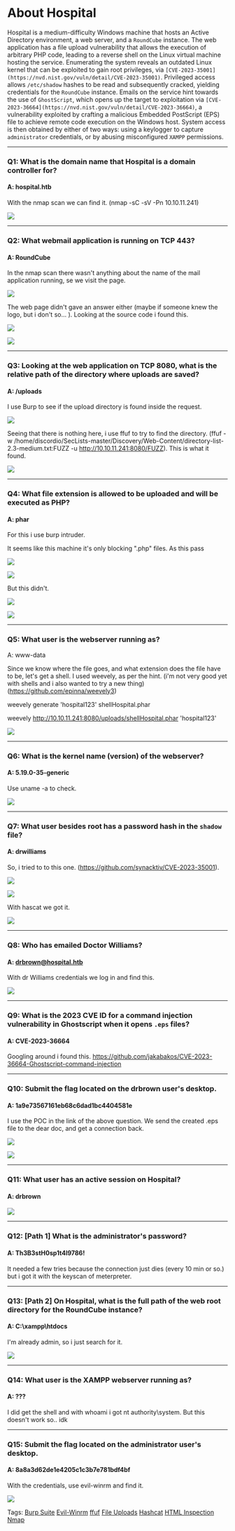 
# About Hospital

Hospital is a medium-difficulty Windows machine that hosts an Active Directory environment, a web server, and a `RoundCube` instance. The web application has a file upload vulnerability that allows the execution of arbitrary PHP code, leading to a reverse shell on the Linux virtual machine hosting the service. Enumerating the system reveals an outdated Linux kernel that can be exploited to gain root privileges, via `[CVE-2023-35001](https://nvd.nist.gov/vuln/detail/CVE-2023-35001)`. Privileged access allows `/etc/shadow` hashes to be read and subsequently cracked, yielding credentials for the `RoundCube` instance. Emails on the service hint towards the use of `GhostScript`, which opens up the target to exploitation via `[CVE-2023-36664](https://nvd.nist.gov/vuln/detail/CVE-2023-36664)`, a vulnerability exploited by crafting a malicious Embedded PostScript (EPS) file to achieve remote code execution on the Windows host. System access is then obtained by either of two ways: using a keylogger to capture `administrator` credentials, or by abusing misconfigured `XAMPP` permissions.

___

### Q1: What is the domain name that Hospital is a domain controller for?

#### A: hospital.htb

With the nmap scan we can find it. (nmap -sC -sV -Pn 10.10.11.241)

![](../../Img/Pasted%20image%2020250505152955.png)

___

### Q2: What webmail application is running on TCP 443?

#### A: RoundCube

In the nmap scan there wasn't anything about the name of the mail application running, se we visit the page.

![](../../Img/Pasted%20image%2020250505153433.png)

The web page didn't gave an answer either (maybe if someone knew the logo, but i don't so... ).
Looking at the source code i found this.

![](../../Img/Pasted%20image%2020250505153618.png)

![](../../Img/Pasted%20image%2020250505153712.png)

___

### Q3: Looking at the web application on TCP 8080, what is the relative path of the directory where uploads are saved?

#### A: /uploads

I use Burp to see if the upload directory is found inside the request.

![](../../Img/Pasted%20image%2020250505155307.png)

Seeing that there is nothing here, i use ffuf to try to find the directory. (ffuf -w /home/discordio/SecLists-master/Discovery/Web-Content/directory-list-2.3-medium.txt:FUZZ -u http://10.10.11.241:8080/FUZZ).
This is what it found.

![](../../Img/Pasted%20image%2020250505160616.png)

___

### Q4: What file extension is allowed to be uploaded and will be executed as PHP?

#### A: phar

For this i use burp intruder.

It seems like this machine it's only blocking ".php" files. As this pass

![](../../Img/Pasted%20image%2020250505165027.png)

![](../../Img/Pasted%20image%2020250505165038.png)

But this didn't.

![](../../Img/Pasted%20image%2020250505164702.png)

![](../../Img/Pasted%20image%2020250505164646.png)

___

### Q5: What user is the webserver running as?

A: www-data

Since we know where the file goes, and what extension does the file have to be, let's get a shell.
I used weevely, as per the hint. (i'm not very good yet with shells and i also wanted to try a new thing) (https://github.com/epinna/weevely3)

weevely generate 'hospital123' shellHospital.phar

weevely http://10.10.11.241:8080/uploads/shellHospital.phar 'hospital123'

![](../../Img/Pasted%20image%2020250505170017.png)

___

### Q6: What is the kernel name (version) of the webserver?

#### A: 5.19.0-35-generic

Use uname -a to check.

![](../../Img/Pasted%20image%2020250505171158.png)

___

### Q7: What user besides root has a password hash in the `shadow` file?

#### A: drwilliams

So, i tried to to this one. (https://github.com/synacktiv/CVE-2023-35001).

![](../../Img/Pasted%20image%2020250505181711.png)

![](../../Img/Pasted%20image%2020250505181809.png)

With hascat we got it.

![](../../Img/Pasted%20image%2020250505182729.png)


___

### Q8: Who has emailed Doctor Williams?

#### A: drbrown@hospital.htb

With dr Williams credentials we log in and find this.

![](../../Img/Pasted%20image%2020250505182939.png)

___

### Q9: What is the 2023 CVE ID for a command injection vulnerability in Ghostscript when it opens `.eps` files?

#### A: CVE-2023-36664

Googling around i found this.
https://github.com/jakabakos/CVE-2023-36664-Ghostscript-command-injection

___

### Q10: Submit the flag located on the drbrown user's desktop.

#### A: 1a9e73567161eb68c6dad1bc4404581e

I use the POC in the link of the above question.
We send the created .eps file to the dear doc, and get a connection back.

![](../../Img/Pasted%20image%2020250505184059.png)

![](../../Img/Pasted%20image%2020250505184212.png)

___

### Q11: What user has an active session on Hospital?

#### A: drbrown

![](../../Img/Pasted%20image%2020250505185512.png)

___

### Q12: [Path 1] What is the administrator's password?

#### A: Th3B3stH0sp1t4l9786!

It needed a few tries because the connection just dies (every 10 min or so.) but i got it with the keyscan of meterpreter.

___

### Q13: [Path 2] On Hospital, what is the full path of the web root directory for the RoundCube instance?

#### A: C:\xampp\htdocs

I'm already admin, so i just search for it.

![](../../Img/Pasted%20image%2020250505193032.png)

___

### Q14: What user is the XAMPP webserver running as?

#### A: ???

I did get the shell and with whoami i got
nt authority\system. But this doesn't work so.. idk

___

### Q15: Submit the flag located on the administrator user's desktop.

#### A: 8a8a3d62de1e4205c1c3b7e781bdf4bf

With the credentials, use evil-winrm and find it.

![](../../Img/Pasted%20image%2020250505192439.png)

Tags: [Burp Suite](../../Index/Burp%20Suite.md) [Evil-Winrm](../../Index/Evil-Winrm.md) [ffuf](../../Index/ffuf.md) [File Uploads](../../Index/File%20Uploads.md) [Hashcat](../../Index/Hashcat.md) [HTML Inspection](../../Index/HTML%20Inspection.md) [Nmap](../../Index/Nmap.md) 